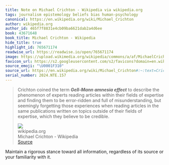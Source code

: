 ```yaml
---
title: Note on Michael Crichton - Wikipedia via wikipedia.org
tags: journalism epistemology beliefs bias human-psychology
canonical: https://en.wikipedia.org/wiki/Michael_Crichton
author: wikipedia.org
author_id: 465f7f8831e4cb09ba6621dab2a4d6ee
book: 43671648
book_title: Michael Crichton - Wikipedia
hide_title: true
highlight_id: 765671174
readwise_url: https://readwise.io/open/765671174
image: https://upload.wikimedia.org/wikipedia/commons/a/af/MichaelCrichton_2.jpg
favicon_url: https://s2.googleusercontent.com/s2/favicons?domain=en.wikipedia.org
source_emoji: "\U0001F310"
source_url: https://en.wikipedia.org/wiki/Michael_Crichton#:~:text=Crichton%20coined%20the,to%20be%20credible.
serial_number: 2024.NTE.157
---
```

> Crichton coined the term ***Gell-Mann amnesia effect*** to describe the phenomenon of experts reading articles within their fields of expertise and finding them to be error-ridden and full of misunderstanding, but seemingly forgetting those experiences when reading articles in the same publications written on topics outside of their fields of expertise, which they believe to be credible.
> <div class="quoteback-footer"><div class="quoteback-avatar"><img class="mini-favicon" src="https://s2.googleusercontent.com/s2/favicons?domain=en.wikipedia.org"></div><div class="quoteback-metadata"><div class="metadata-inner"><span style="display:none">FROM:</span><div aria-label="wikipedia.org" class="quoteback-author"> wikipedia.org</div><div aria-label="Michael Crichton - Wikipedia" class="quoteback-title"> Michael Crichton - Wikipedia</div></div></div><div class="quoteback-backlink"><a target="_blank" aria-label="go to the full text of this quotation" rel="noopener" href="https://en.wikipedia.org/wiki/Michael_Crichton#:~:text=Crichton%20coined%20the,to%20be%20credible." class="quoteback-arrow"> Source</a></div></div>

Maintain a rigorous stance toward all information, regardless of its source or your familiarity with it.